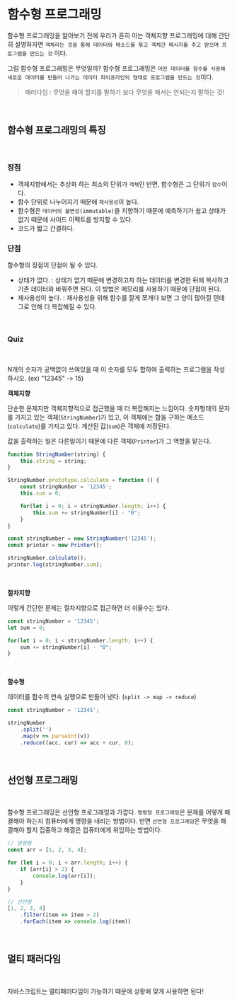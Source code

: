 # 함수형 프로그래밍

함수형 프로그래밍을 알아보기 전에 우리가 흔히 아는 객체지향 프로그래밍에 대해 간단히 설명하자면 `객체라는 것을 통해 데이터와 메소드를 묶고 객체간 메시지를 주고 받으며 프로그램을 만드는 것` 이다.

그럼 함수형 프로그래밍은 무엇일까?
함수형 프로그래밍은 `어떤 데이터를 함수를 사용해 새로운 데이터를 만들어 나가는 데이터 파이프라인의 형태로 프로그램을 만드는 것`이다.

> 패러다임 : 무엇을 해야 할지를 말하기 보다 무엇을 해서는 안되는지 말하는 것!

<br>

## 함수형 프로그래밍의 특징

<br>

### 장점

- 객체지향에서는 추상화 하는 최소의 단위가 `객체`인 반면, 함수형은 그 단위가 `함수`이다.
- 함수 단위로 나누어지기 때문에 `재사용성`이 높다.
- 함수형은 `데이터의 불변성(immutable)`을 지향하기 때문에 예측하기가 쉽고 상태가 없기 때문에 사이드 이펙트를 방지할 수 있다.
- 코드가 짧고 간결하다.

### 단점

함수형의 장점이 단점이 될 수 있다.

- 상태가 없다. : 상태가 없기 때문에 변경하고자 하는 데이터를 변경한 뒤에 복사하고 기존 데이터와 바꿔주면 된다. 이 방법은 메모리를 사용하기 때문에 단점이 된다.
- 재사용성이 높다. : 재사용성을 위해 함수를 잘게 쪼개다 보면 그 양이 많아질 텐데 그로 인해 더 복잡해질 수 있다.



<br>

### Quiz

<br>

N개의 숫자가 공백없이 쓰여있을 때 이 숫자를 모두 합하여 출력하는 프로그램을 작성하시오.
(ex) "12345" -> 15)

**객체지향**

단순한 문제지만 객체지향적으로 접근했을 때 더 복잡해지는 느낌이다.
숫자형태의 문자를 가지고 있는 객체(`StringNumber`)가 있고, 이 객체에는 합을 구하는 메소드(`calculate`)를 가지고 있다. 계산된 값(`sum`)은 객체에 저장된다.

값을 출력하는 일은 다른일이기 때문에 다른 객체(`Printer`)가 그 역할을 맡는다. 

```js
function StringNumber(string) {
    this.string = string;
}

StringNumber.prototype.calculate = function () {
    const stringNumber = '12345';
    this.sum = 0;

    for(let i = 0; i < stringNumber.length; i++) {
        this.sum += stringNumber[i] - "0";
    }
}

const stringNumber = new StringNumber('12345');
const printer = new Printer();

stringNumber.calculate();
printer.log(stringNumber.sum);
```

<br>

**절차지향**

이렇게 간단한 문제는 절차지향으로 접근하면 더 쉬울수는 있다.
```js
const stringNumber = '12345';
let sum = 0;

for(let i = 0; i < stringNumber.length; i++) {
    sum += stringNumber[i] - "0";
}
```

<br>

**함수형**

데이터를 함수의 연속 실행으로 만들어 낸다. (`split -> map -> reduce`)

```js
const stringNumber = '12345';

stringNumber
    .split('')
    .map(v => parseInt(v))
    .reduce((acc, cur) => acc + cur, 0);
```

<br>

## 선언형 프로그래밍

<br>

함수형 프로그래밍은 선언형 프로그래밍과 가깝다.
`명령형 프로그래밍`은 문제를 어떻게 해결해야 하는지 컴퓨터에게 명령을 내리는 방법이다. 반면 `선언형 프로그래밍`은 무엇을 해결해야 할지 집중하고 해결은 컴퓨터에게 위임하는 방법이다.

```js
// 명령형
const arr = [1, 2, 3, 4];

for (let i = 0; i < arr.length; i++) {
    if (arr[i] > 2) {
        console.log(arr[i]);
    }
}

// 선언형
[1, 2, 3, 4]
    .filter(item => item > 2)
    .forEach(item => console.log(item))
```

<br>

## 멀티 패러다임

<br>

자바스크립트는 멀티패러다임이 가능하기 때문에 상황에 맞게 사용하면 된다!